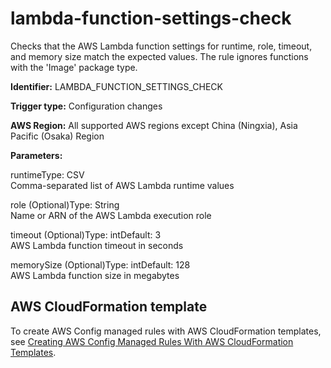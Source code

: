 # lambda\-function\-settings\-check<a name="lambda-function-settings-check"></a>

Checks that the AWS Lambda function settings for runtime, role, timeout, and memory size match the expected values\. The rule ignores functions with the 'Image' package type\.

**Identifier:** LAMBDA\_FUNCTION\_SETTINGS\_CHECK

**Trigger type:** Configuration changes

**AWS Region:** All supported AWS regions except China \(Ningxia\), Asia Pacific \(Osaka\) Region

**Parameters:**

runtimeType: CSV  
Comma\-separated list of AWS Lambda runtime values

role \(Optional\)Type: String  
Name or ARN of the AWS Lambda execution role

timeout \(Optional\)Type: intDefault: 3  
AWS Lambda function timeout in seconds

memorySize \(Optional\)Type: intDefault: 128  
AWS Lambda function size in megabytes

## AWS CloudFormation template<a name="w29aac11c33c17b7d269c15"></a>

To create AWS Config managed rules with AWS CloudFormation templates, see [Creating AWS Config Managed Rules With AWS CloudFormation Templates](aws-config-managed-rules-cloudformation-templates.md)\.
